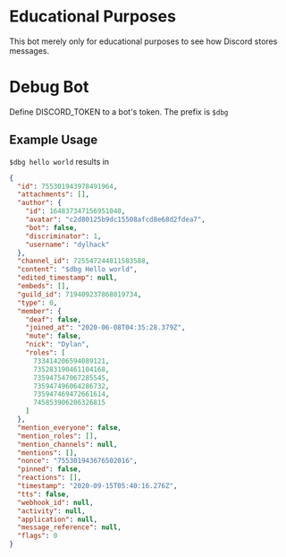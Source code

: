 # Educational Purposes
This bot merely only for educational purposes to see how Discord stores messages.


# Debug Bot
Define DISCORD_TOKEN to a bot's token. The prefix is `$dbg`


## Example Usage
`$dbg hello world` results in

```json
{
  "id": 755301943978491964,
  "attachments": [],
  "author": {
    "id": 164837347156951040,
    "avatar": "c2d80125b9dc15508afcd8e68d2fdea7",
    "bot": false,
    "discriminator": 1,
    "username": "dylhack"
  },
  "channel_id": 725547244811583588,
  "content": "$dbg Hello world",
  "edited_timestamp": null,
  "embeds": [],
  "guild_id": 719409237868019734,
  "type": 0,
  "member": {
    "deaf": false,
    "joined_at": "2020-06-08T04:35:28.379Z",
    "mute": false,
    "nick": "Dylan",
    "roles": [
      733414206594089121,
      735283190461104168,
      735947547067285545,
      735947496064286732,
      735947469472661614,
      745853906206326815
    ]
  },
  "mention_everyone": false,
  "mention_roles": [],
  "mention_channels": null,
  "mentions": [],
  "nonce": "755301943676502016",
  "pinned": false,
  "reactions": [],
  "timestamp": "2020-09-15T05:40:16.276Z",
  "tts": false,
  "webhook_id": null,
  "activity": null,
  "application": null,
  "message_reference": null,
  "flags": 0
}
```